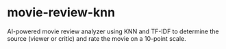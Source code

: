 # movie-review-knn
AI-powered movie review analyzer using KNN and TF-IDF to determine the source (viewer or critic) and rate the movie on a 10-point scale.
